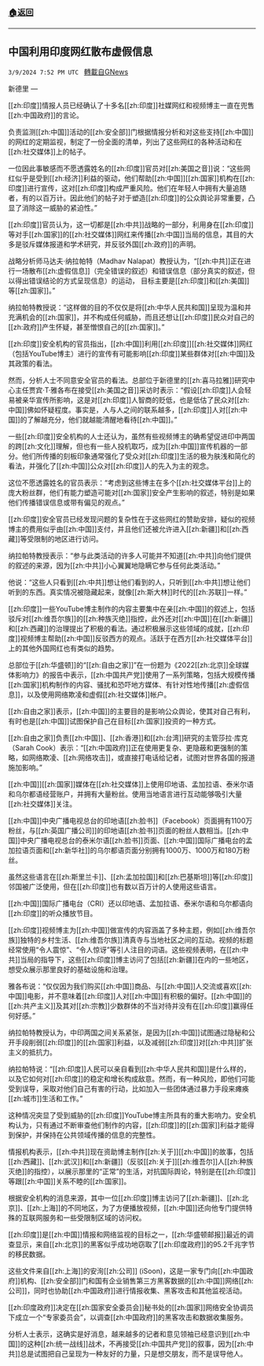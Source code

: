 ###  [:house:返回](README.md)
---


## 中国利用印度网红散布虚假信息
`3/9/2024 7:52 PM UTC ` [轉載自GNews](https://gnews.org/articles/2380370)

新德里 — 

[[zh:印度]]情报人员已经确认了十多名[[zh:印度]]社媒网红和视频博主一直在兜售[[zh:中国政府]]的言论。

负责监测[[zh:中国]]活动的[[zh:安全部]]门根据情报分析和对这些支持[[zh:中国]]的网红的定期监视，制定了一份全面的清单，列出了这些网红的各种活动和在[[zh:社交媒体]]上的帖子。

一位因此事敏感而不愿透露姓名的[[zh:印度]]官员对[[zh:美国之音]]说：“这些网红似乎是受到[[zh:经济]]利益的驱动，他们帮助[[zh:中国]][[zh:国家]]机构在[[zh:印度]]进行宣传，这对[[zh:印度]]构成严重风险。他们在年轻人中拥有大量追随者，有的以百万计。因此他们的帖子对于塑造[[zh:印度]]的公众舆论非常重要，凸显了消除这一威胁的紧迫性。”

[[zh:印度]]官员认为，这一切都是[[zh:中共]]战略的一部分，利用身在[[zh:印度]]等对手[[zh:国家]]的[[zh:社交媒体]]网红来传播[[zh:中国]]当局的信息，其目的大多是驳斥媒体报道和学术研究，并反驳外国[[zh:政府]]的声明。

战略分析师马达夫·纳拉帕特（Madhav Nalapat）教授认为，“[[zh:中共]]正在进行一场散布[[zh:虚假信息]]（完全错误的叙述）和错误信息（部分真实的叙述，但以得出错误结论的方式呈现信息）的运动， 目标主要是[[zh:印度]]和[[zh:美国]]等[[zh:国家]]。”

纳拉帕特教授说：“这样做的目的不仅仅是将[[zh:中华人民共和国]]呈现为温和并充满机会的[[zh:国家]]，并不构成任何威胁，而且还想让[[zh:印度]]民众对自己的[[zh:政府]]产生怀疑，甚至憎恨自己的[[zh:国家]]。”

[[zh:印度]]安全机构的官员指出，[[zh:中国]]利用[[zh:印度]][[zh:社交媒体]]网红（包括YouTube博主）进行的宣传有可能影响[[zh:印度]]某些群体对[[zh:中国]]及其政策的看法。

然而，分析人士不同意安全官员的看法。总部位于新德里的[[zh:喜马拉雅]]研究中心主任贾宾·T·雅各布在接受[[zh:美国之音]]采访时表示：“假设[[zh:印度]]人会轻易被亲华宣传所影响，这是对[[zh:印度]]人智商的贬低，也是低估了民众对[[zh:中国]]佛如怀疑程度。事实是，人与人之间的联系越多，[[zh:印度]]人对[[zh:中国]]的了解越充分，他们就越能清醒地看待[[zh:中国]]。”

一些[[zh:印度]]安全机构的人士还认为，虽然有些视频博主的确希望促进印中两国的跨[[zh:文化]]理解，但也有一些人投机取巧，成为[[zh:中国]]宣传机器的一部分。他们所传播的刻板印象通常强化了受众对[[zh:印度]]生活的极为肤浅和简化的看法，并强化了[[zh:中国]]公众对[[zh:印度]]人的先入为主的观念。

这位不愿透露姓名的官员表示：“考虑到这些博主在多个[[zh:社交媒体平台]]上的庞大粉丝群，他们有能力塑造可能对[[zh:国家]]安全产生影响的叙述，特别是如果他们传播错误信息或带有偏见的观点。”

[[zh:印度]]安全官员已经发现问题的复杂性在于这些网红的赞助安排，疑似的视频博主的费用似乎由[[zh:中国]]支付，并且他们还被允许进入[[zh:新疆]]和[[zh:西藏]]等受限制的地区进行访问。

纳拉帕特教授表示：“参与此类活动的许多人可能并不知道[[zh:中共]]向他们提供的叙述的来源，因为[[zh:中共]]小心翼翼地隐瞒它参与任何此类活动。”

他说：“这些人只看到[[zh:中共]]想让他们看到的人，只听到[[zh:中共]]想让他们听到的东西。真实情况被隐藏起来，就像[[zh:斯大林]]时代的[[zh:苏联]]一样。”

[[zh:印度]]一些YouTube博主制作的内容主要集中在亲[[zh:中国]]的叙述上，包括驳斥对[[zh:维吾尔族]]的[[zh:种族灭绝]]指控，此外还对[[zh:中国]]在[[zh:新疆]]和[[zh:西藏]]的治理提出了积极的看法。通过积极展示这些领域的成就，[[zh:印度]]视频博主帮助[[zh:中国]]反驳西方的观点。活跃于在西方[[zh:社交媒体平台]]上的其他外国网红也有类似的趋势。

总部位于[[zh:华盛顿]]的“[[zh:自由之家]]”在一份题为《2022[[zh:北京]]全球媒体影响力》的报告中表示，[[zh:中国共产党]]使用了一系列策略，包括大规模传播[[zh:国家]]机构制作的内容、骚扰和恐吓地方媒体、有针对性地传播[[zh:虚假信息]]，以及使用网络欺凌和虚假[[zh:社交媒体]]帐户。

[[zh:自由之家]]表示，[[zh:中国]]的主要目的是影响公众舆论，使其对自己有利，有时也是[[zh:中国]]试图保护自己在目标[[zh:国家]]投资的一种方式。

[[zh:自由之家]]负责[[zh:中国]]、[[zh:香港]]和[[zh:台湾]]研究的主管莎拉·库克（Sarah Cook）表示：“[[zh:中国政府]]正在使用更复杂、更隐蔽和更强制的策略，如网络欺凌、[[zh:网络攻击]]，或直接打电话给记者，试图对世界各国的报道施加影响。”

[[zh:中国]][[zh:国家]]媒体在[[zh:社交媒体]]上使用印地语、孟加拉语、泰米尔语和乌尔都语经营账户，并拥有大量粉丝。使用当地语言进行互动能够吸引大量[[zh:社交媒体]]关注。

[[zh:中国]]中央广播电视总台的印地语[[zh:脸书]]（Facebook）页面拥有1100万粉丝，与[[zh:英国广播公司]]的印地语[[zh:脸书]]页面的粉丝人数相当。[[zh:中国]]中央广播电视总台的泰米尔语[[zh:脸书]]页面、[[zh:中国]]国际广播电台的孟加拉语页面和[[zh:新华社]]的乌尔都语页面分别拥有1000万、1000万和180万粉丝。

虽然这些语言在[[zh:斯里兰卡]]、[[zh:孟加拉国]]和[[zh:巴基斯坦]]等[[zh:印度]]邻国被广泛使用，但在[[zh:印度]]也有数以百万计的人使用这些语言。

[[zh:中国]]国际广播电台（CRI）还以印地语、孟加拉语、泰米尔语和乌尔都语向[[zh:印度]]的听众播放节目。

[[zh:印度]]视频博主为[[zh:中国]]做宣传的内容涵盖了多种主题，例如[[zh:维吾尔族]]独特的乡村生活、[[zh:维吾尔族]]清真寺与当地社区之间的互动。视频的标题经常使用“令人震惊”、“令人惊讶”等引人注目的词语。这些视频表明，在[[zh:中共]]当局的指导下，这些[[zh:印度]]博主访问了包括[[zh:新疆]]在内的一些地区，想受众展示那里良好的基础设施和治理。

雅各布说：“仅仅因为我们购买[[zh:中国]]商品、与[[zh:中国]]人交流或喜欢[[zh:中国]]电影，并不意味着[[zh:印度]]人对[[zh:中国]]有积极的偏好。[[zh:中国]]的[[zh:共产主义]]及其对[[zh:宗教]]少数群体的不当对待并没有在[[zh:印度]]赢得任何好感。”

纳拉帕特教授认为，中印两国之间关系紧张，是因为[[zh:中国]]试图通过隐秘和公开手段削弱[[zh:印度]]的[[zh:国家]]利益，以及减弱[[zh:印度]]对[[zh:中共]]扩张主义的抵抗力。

纳拉帕特说：“[[zh:印度]]人民可以亲自看到[[zh:中华人民共和国]]是什么样的，以及它如何对[[zh:印度]]的稳定和增长构成敌意。然而，有一种风险，即他们可能受到误导，采取对他们自己有害的行动，比如加入一些团体通过暴力手段来瘫痪[[zh:城市]]生活和工作。”

这种情况突显了受到威胁的[[zh:印度]]YouTube博主所具有的重大影响力。安全机构认为，只有通过不断审查他们制作的内容，[[zh:印度]]的[[zh:国家]]利益才能得到保护，并保持在公共领域传播的信息的完整性。

情报机构表示，[[zh:中共]]现在资助博主制作[[zh:关于]][[zh:中国]]的故事，包括[[zh:西藏]]、[[zh:武汉]]和[[zh:新疆]]（反驳[[zh:关于]][[zh:维吾尔]]人[[zh:种族灭绝]]的指控），以展示那里的“正常”的生活，对抗国际舆论，特别是在[[zh:印度]]等跟[[zh:中国]]关系不睦的[[zh:国家]]。

根据安全机构的消息来源，其中一位[[zh:印度]]博主访问了[[zh:新疆]]、[[zh:北京]]、[[zh:上海]]的不同地区，为了方便播放视频，[[zh:中国]]还向他专门提供特殊的互联网服务和一些受限制区域的访问权。

[[zh:印度]]是[[zh:中国]]情报和网络监视的目标之一，[[zh:华盛顿邮报]]最近的调查显示，来自[[zh:北京]]的黑客似乎成功地窃取了[[zh:印度政府]]的95.2千兆字节的移民数据。

这些文件来自[[zh:上海]]的安洵[[zh:公司]] (iSoon)，这是一家专门向[[zh:中国政府]]机构、[[zh:安全部]]门和国有企业销售第三方黑客数据的[[zh:中国]]网络[[zh:公司]]，同时也协助[[zh:中国政府]]进行情报收集、黑客攻击和其他监视活动。

[[zh:印度政府]]决定在[[zh:国家安全委员会]]秘书处的[[zh:国家]]网络安全协调员下成立一个“专家委员会”，以调查[[zh:中国政府]]的黑客攻击和数据收集服务。

分析人士表示，这确实是好消息，越来越多的记者和意见领袖已经意识到[[zh:中国]]的这种[[zh:统一战线]]战术，不再接受[[zh:中国共产党]]的叙事，因为[[zh:中共]]总是试图把自己呈现为一种友好的力量，只是想交朋友，而不是误导他人。

